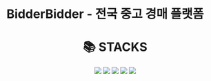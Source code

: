 # BidderBidder - 전국 중고 경매 플랫폼

<div align=center><h1>📚 STACKS</h1></div>
<div align=center>
  <img src="https://img.shields.io/badge/GitHub-181717?style=for-the-badge&logo=GitHub&logoColor=white">
  <img src="https://img.shields.io/badge/Git-F05032?style=for-the-badge&logo=Git&logoColor=white">
  <img src="https://img.shields.io/badge/Jira%20Software-0052CC?style=for-the-badge&logo=Jira%20Software&logoColor=white">
  <img src="https://img.shields.io/badge/Confluence-172B4D?style=for-the-badge&logo=Confluence&logoColor=white">
  <img src="https://img.shields.io/badge/Swift-F05138?style=for-the-badge&logo=Swift&logoColor=white">

</div>
